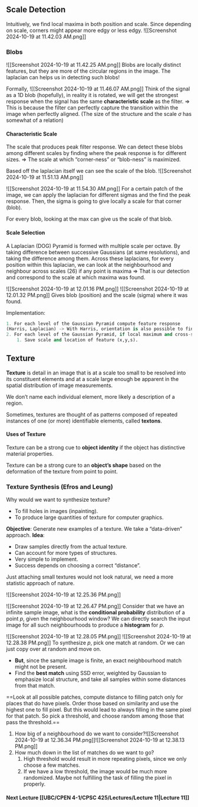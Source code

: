 ## Scale Detection
Intuitively, we find local maxima in both position and scale. Since depending on scale, corners might appear more edgy or less edgy. 
![[Screenshot 2024-10-19 at 11.42.03 AM.png]]

### Blobs
![[Screenshot 2024-10-19 at 11.42.25 AM.png]]
Blobs are locally distinct features, but they are more of the circular regions in the image.
The laplacian can helps us in detecting such blobs!

Formally,
![[Screenshot 2024-10-19 at 11.46.07 AM.png]]
Think of the signal as a 1D blob (hopefully), in reality it is rotated, we will get the strongest response when the signal has the same **characteristic scale** as the filter.
=> This is because the filter can perfectly capture the transition within the image when perfectly aligned. (The size of the structure and the scale $\sigma$ has somewhat of a relation)

#### Characteristic Scale
The scale that produces peak filter response. We can detect these blobs among different scales by finding where the peak response is for different sizes.
=> The scale at which “corner-ness” or “blob-ness” is maximized.

Based off the laplacian itself we can see the scale of the blob.
![[Screenshot 2024-10-19 at 11.51.13 AM.png]]

![[Screenshot 2024-10-19 at 11.54.30 AM.png]]
For a certain patch of the image, we can apply the laplacian for different sigmas and the find the peak response. Then, the sigma is going to give locally a scale for that corner (blob).

For every blob, looking at the max can give us the scale of that blob.

#### Scale Selection
A Laplacian (DOG) Pyramid is formed with multiple scale per octave. By taking difference between successive Gaussians (at same resolutions), and taking the difference among them. Across these laplacians, for every position within this laplacian, we can look at the neighbourhood and neighbour across scales (26) if any point is maxima => That is our detection and correspond to the scale at which maxima was found.

![[Screenshot 2024-10-19 at 12.01.16 PM.png]]
![[Screenshot 2024-10-19 at 12.01.32 PM.png]]
Gives blob (position) and the scale (sigma) where it was found.

Implementation:
```python
1. For each level of the Gaussian Pyramid compute feature response 
(Harris, Laplacian) -> With Harris, orientation is also possible to find.
2. For each level of the Gaussian Pyramid, if local maximum and cross-scale
	1. Save scale and location of feature (x,y,s).
```

## Texture
**Texture** is detail in an image that is at a scale too small to be resolved into its constituent elements and at a scale large enough be apparent in the spatial distribution of image measurements.

We don’t name each individual element, more likely a description of a region.

Sometimes, textures are thought of as patterns composed of repeated instances of one (or more) identifiable elements, called **textons**.

#### Uses of Texture
Texture can be a strong cue to **object identity** if the object has distinctive material properties.

Texture can be a strong cure to an **object’s shape** based on the deformation of the texture from point to point.

### Texture Synthesis (Efros and Leung)
Why would we want to synthesize texture?
- To fill holes in images (inpainting).
- To produce large quantities of texture for computer graphics.

**Objective**: Generate new examples of a texture. We take a “data-driven” approach.
**Idea**:
- Draw samples directly from the actual texture.
- Can account for more types of structures.
- Very simple to implement.
- Success depends on choosing a correct “distance”.

Just attaching small textures would not look natural, we need a more statistic approach of nature.

![[Screenshot 2024-10-19 at 12.25.36 PM.png]]

![[Screenshot 2024-10-19 at 12.26.47 PM.png]]
Consider that we have an infinite sample image, what is the **conditional probability** distribution of a point $p$, given the neighbourhood window?
We can directly search the input image for all such neighbourhoods to produce a **histogram** for $p$.

![[Screenshot 2024-10-19 at 12.28.05 PM.png]]
![[Screenshot 2024-10-19 at 12.28.38 PM.png]]
To synthesize $p$, pick one match at random.
Or we can just copy over at random and move on.

- **But**, since the sample image is finite, an exact neighbourhood match might not be present.
- Find the **best match** using SSD error, weighted by Gaussian to emphasize local structure, and take all samples within some distances from that match.

==Look at all possible patches, compute distance to filling patch only for places that do have pixels. Order those based on similarity and use the highest one to fill pixel. But this would lead to always filling in the same pixel for that patch. So pick a threshold, and choose random among those that pass the threshold.==

1. How big of a neighbourhood do we want to consider?![[Screenshot 2024-10-19 at 12.36.34 PM.png]]![[Screenshot 2024-10-19 at 12.38.13 PM.png]]
2. How much down in the list of matches do we want to go?
	1. High threshold would result in more repeating pixels, since we only choose a few matches.
	2. If we have a low threshold, the image would be much more randomized. Maybe not fulfilling the task of filling the pixel in properly.


#### Next Lecture [[UBC/CPEN 4-1/CPSC 425/Lectures/Lecture 11|Lecture 11]]

